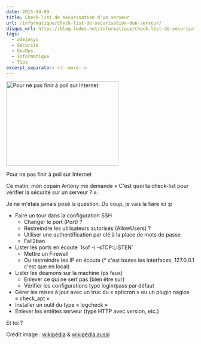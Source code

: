 ```yaml
---
date: 2015-04-09
title: Check-list de sécurisation d'un serveur
url: /informatique/check-list-de-securisation-dun-serveur/
disqus_url: https://blog.ledez.net/informatique/check-list-de-securisation-dun-serveur/
tags:
  - adminsys
  - Sécurité
  - DevOps
  - Informatique
  - Tips
excerpt_separator: <!--more-->
---
```

<div id="attachment_2373" style="width: 310px" class="wp-caption alignnone">
  <a href="/images/2015/04/Flat-coated_Retriever_Molly.jpg"><img class="size-medium wp-image-2373" src="/images/2015/04/Flat-coated_Retriever_Molly-300x225.jpg" alt="Pour ne pas finir à poil sur Internet" width="300" height="225" srcset="/images/2015/04/Flat-coated_Retriever_Molly-300x225.jpg 300w, /images/2015/04/Flat-coated_Retriever_Molly.jpg 800w" sizes="(max-width: 300px) 100vw, 300px" /></a>
  
  <p class="wp-caption-text">
    Pour ne pas finir à poil sur Internet
  </p>
</div>

Ce matin, mon copain Antony me demande &laquo;&nbsp;C'est quoi ta check-list pour vérifier la sécurité sur un serveur ?&nbsp;&raquo;.

Je ne m'étais jamais posé la question. Du coup, je vais la faire ici :p

<!--more-->

  * Faire un tour dans la configuration SSH 
      * Changer le port (Port) ?
      * Restreindre les utilisateurs autorisés (AllowUsers) ?
      * Utiliser une authentification par clé à la place de mots de passe
      * Fail2ban
  * Lister les ports en écoute \`lsof -i -sTCP:LISTEN\` 
      * Mettre un Firewall
      * Ou restreindre les IP en écoute (* c'est toutes les interfaces, 127.0.0.1 c'est que en local)
  * Lister les deamons sur la machine (ps faux) 
      * Enlever ce qui ne sert pas (bien être sur)
      * Vérifier les configurations type login/pass par défaut
  * Gérer les mises à jour avec un truc du &laquo;&nbsp;apticron&nbsp;&raquo; ou un plugin nagios &laquo;&nbsp;check_apt&nbsp;&raquo;
  * Installer un outil du type &laquo;&nbsp;logcheck&nbsp;&raquo;
  * Enlever les entêtes serveur (type HTTP avec version, etc.)

Et toi ?

Crédit image : [wikipédia][1] & [wikipédia aussi][2]

 [1]: http://en.wikipedia.org/wiki/Security#/media/File:Security_spikes_1.jpg
 [2]: http://commons.wikimedia.org/wiki/File:Flat-coated_Retriever_Molly.jpg
